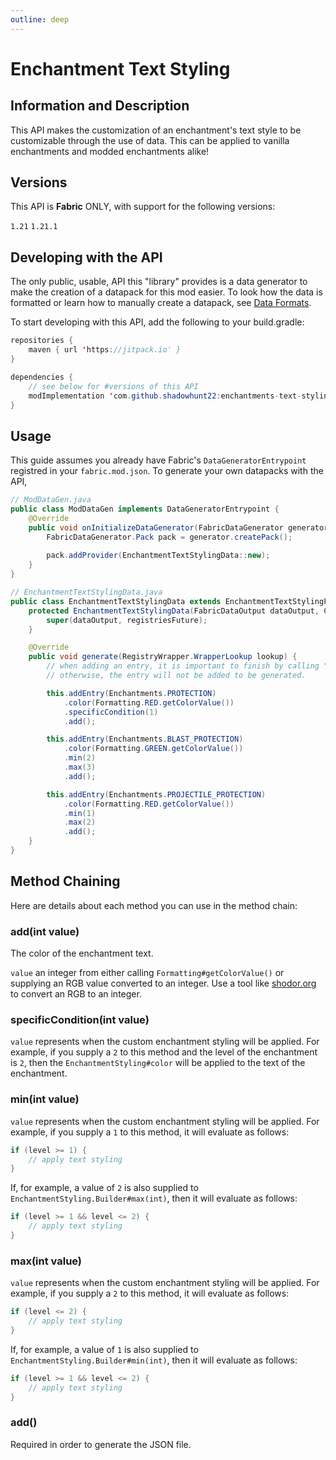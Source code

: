 ```yaml
---
outline: deep
---
```


# Enchantment Text Styling

## Information and Description

This API makes the customization of an enchantment's text style to be customizable through the use of data.  This can be applied to vanilla enchantments and modded enchantments alike!

## Versions

This API is **Fabric** ONLY, with support for the following versions:

<version>

`1.21` 
`1.21.1`

</version>

## Developing with the API

The only public, usable, API this "library" provides is a data generator to make the creation of a datapack for this mod easier.  To look how the data is formatted or learn how to manually create a datapack, see [Data Formats](/apis/enchantment-text-styling/data-formats.md).

To start developing with this API, add the following to your build.gradle:

```java
repositories {
    maven { url 'https://jitpack.io' }
}

dependencies {
    // see below for #versions of this API
    modImplementation 'com.github.shadowhunt22:enchantments-text-styling:{release_version}' 
}
```

## Usage

This guide assumes you already have Fabric's `DataGeneratorEntrypoint` registred in your `fabric.mod.json`.  To generate your own datapacks with the API,

```java
// ModDataGen.java
public class ModDataGen implements DataGeneratorEntrypoint {
	@Override
	public void onInitializeDataGenerator(FabricDataGenerator generator) {
		FabricDataGenerator.Pack pack = generator.createPack();
		
        pack.addProvider(EnchantmentTextStylingData::new);
	}
}

// EnchantmentTextStylingData.java
public class EnchantmentTextStylingData extends EnchantmentTextStylingProvider {
	protected EnchantmentTextStylingData(FabricDataOutput dataOutput, CompletableFuture<RegistryWrapper.WrapperLookup> registriesFuture) {
		super(dataOutput, registriesFuture);
	}

	@Override
	public void generate(RegistryWrapper.WrapperLookup lookup) {
        // when adding an entry, it is important to finish by calling ".add()" 
        // otherwise, the entry will not be added to be generated.

		this.addEntry(Enchantments.PROTECTION)
            .color(Formatting.RED.getColorValue())
            .specificCondition(1)
            .add();

		this.addEntry(Enchantments.BLAST_PROTECTION)
            .color(Formatting.GREEN.getColorValue())
            .min(2)
            .max(3)
            .add();

		this.addEntry(Enchantments.PROJECTILE_PROTECTION)
            .color(Formatting.RED.getColorValue())
            .min(1)
            .max(2)
            .add();
    }
}
```

## Method Chaining

Here are details about each method you can use in the method chain:

### add(int value)

The color of the enchantment text.

`value` an integer from either calling `Formatting#getColorValue()` or supplying an RGB value converted to an integer.
Use a tool like [shodor.org](http://www.shodor.org/~efarrow/trunk/html/rgbint.html) to convert an RGB to an integer.

### specificCondition(int value)

`value` represents when the custom enchantment styling will be applied.  For example, if you supply a `2` to this method and the
level of the enchantment is `2`, then the `EnchantmentStyling#color` will be applied to the text of the
enchantment.

### min(int value)

`value` represents when the custom enchantment styling will be applied.  For example, if you supply a `1` to this method,
it will evaluate as follows:

```java
if (level >= 1) {
    // apply text styling
}
```

If, for example, a value of `2` is also supplied to `EnchantmentStyling.Builder#max(int)`, then it will
evaluate as follows:

```java
if (level >= 1 && level <= 2) {
    // apply text styling
}
```

### max(int value)

`value` represents when the custom enchantment styling will be applied.  For example, if you supply a `2` to this method,
it will evaluate as follows:

```java
if (level <= 2) {
    // apply text styling
}
```

If, for example, a value of `1` is also supplied to `EnchantmentStyling.Builder#min(int)`, then it will
evaluate as follows:

```java
if (level >= 1 && level <= 2) {
    // apply text styling
}
```

### add()

Required in order to generate the JSON file.